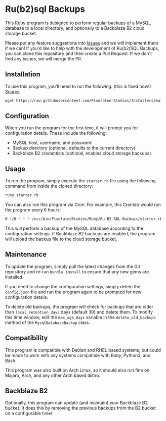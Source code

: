 # Ru(b2)sql Backups

This Ruby program is designed to perform regular backups of a MySQL database to a local directory, and optionally to a Backblaze B2 cloud storage bucket.

Please put any feature suggestions into [Issues](https://github.com/Pixelated-Studios/Ru-b2-SQL-Backups/issues) and we will implement them if we can!
If you'd like to help with the development of Ru(b2)SQL Backups, you can clone this repository and then create a Pull Request. If we don't find any issues, we will merge the PR.

## Installation

To use this program, you'll need to run the following: (this is  fixed now!)
[Source](https://raw.githubusercontent.com/Pixelated-Studios/Installers/main/install.sh)

```bash
wget https://raw.githubusercontent.com/Pixelated-Studios/Installers/main/install.sh && bash ./install.sh
```

## Configuration

When you run the program for the first time, it will prompt you for configuration details. These include the following:

- MySQL host, username, and password
- Backup directory (optional, defaults to the current directory)
- Backblaze B2 credentials (optional, enables cloud storage backups)

## Usage

To run the program, simply execute the `starter.rb` file using the following command from inside the cloned directory:

```bash
ruby starter.rb
```

You can also run this program via Cron. For example, this Crontab would run the program every 6 hours:

```bash
0 */6 * * * /usr/bin/PixelatedStudios/Ruby/Ru-B2-SQL-Backups/starter.rb
```


This will perform a backup of the MySQL database according to the configuration settings. If Backblaze B2 backups are enabled, the program will upload the backup file to the cloud storage bucket.

## Maintenance

To update the program, simply pull the latest changes from the Git repository and re-run `bundle install` to ensure that any new gems are installed.

If you need to change the configuration settings, simply delete the `config.json` file and run the program again to be prompted for new configuration details.

To delete old backups, the program will check for backups that are older than `local_retention_days` days (default 30) and delete them. To modify this time window, edit the `max_age_days` variable in the `delete_old_backups` method of the `MysqlDatabaseBackup` class.

## Compatibility

This program is compatible with Debian and RHEL based systems, but could be made to work with any systems compatible with Ruby, Python3, and Bash. 

This program was also built on Arch Linux, so it should also run fine on Majaro, Arch, and any other Arch based distro.

## Backblaze B2

Optionally, this program can update (and maintain) your Backblaze B2 bucket. It does this by removing the previous backups from the B2 bucket on a configurable timer

